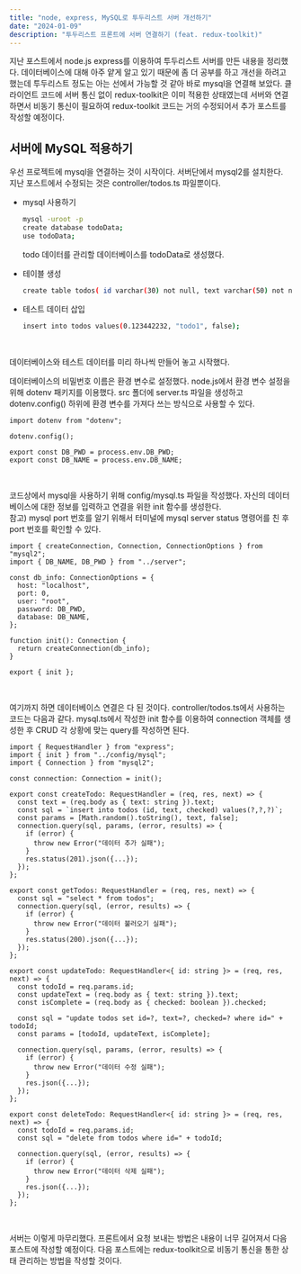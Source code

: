```yaml
---
title: "node, express, MySQL로 투두리스트 서버 개선하기"
date: "2024-01-09"
description: "투두리스트 프론트에 서버 연결하기 (feat. redux-toolkit)"
---
```


지난 포스트에서 node.js express를 이용하여 투두리스트 서버를 만든 내용을 정리했다. 데이터베이스에 대해 아주 얕게 알고 있기 때문에 좀 더 공부를 하고 개선을 하려고 했는데 투두리스트 정도는 아는 선에서 가능할 것 같아 바로 mysql을 연결해 보았다.
클라이언트 코드에 서버 통신 없이 redux-toolkit은 이미 적용한 상태였는데 서버와 연결하면서 비동기 통신이 필요하여 redux-toolkit 코드는 거의 수정되어서 추가 포스트를 작성할 예정이다.
&nbsp;

## 서버에 MySQL 적용하기

우선 프로젝트에 mysql을 연결하는 것이 시작이다. 서버단에서 mysql2를 설치한다. 지난 포스트에서 수정되는 것은 controller/todos.ts 파일뿐이다.

- mysql 사용하기

  ```bash
  mysql -uroot -p
  create database todoData;
  use todoData;
  ```

  todo 데이터를 관리할 데이터베이스를 todoData로 생성했다.

- 테이블 생성

  ```bash
  create table todos( id varchar(30) not null, text varchar(50) not null, checked bool );
  ```

- 테스트 데이터 삽입

  ```bash
  insert into todos values(0.123442232, "todo1", false);
  ```

  &nbsp;

데이터베이스와 테스트 데이터를 미리 하나씩 만들어 놓고 시작했다.
&nbsp;

데이터베이스의 비밀번호 이름은 환경 변수로 설정했다. node.js에서 환경 변수 설정을 위해 dotenv 패키지를 이용했다. src 폴더에 server.ts 파일을 생성하고 dotenv.config() 하위에 환경 변수를 가져다 쓰는 방식으로 사용할 수 있다.

```tsx
import dotenv from "dotenv";

dotenv.config();

export const DB_PWD = process.env.DB_PWD;
export const DB_NAME = process.env.DB_NAME;
```

&nbsp;

코드상에서 mysql을 사용하기 위해 config/mysql.ts 파일을 작성했다. 자신의 데이터베이스에 대한 정보를 입력하고 연결을 위한 init 함수를 생성한다.  
참고) mysql port 번호를 알기 위해서 터미널에 mysql server status 명령어를 친 후 port 번호를 확인할 수 있다.

```tsx
import { createConnection, Connection, ConnectionOptions } from "mysql2";
import { DB_NAME, DB_PWD } from "../server";

const db_info: ConnectionOptions = {
  host: "localhost",
  port: 0,
  user: "root",
  password: DB_PWD,
  database: DB_NAME,
};

function init(): Connection {
  return createConnection(db_info);
}

export { init };
```

&nbsp;

여기까지 하면 데이터베이스 연결은 다 된 것이다. controller/todos.ts에서 사용하는 코드는 다음과 같다. mysql.ts에서 작성한 init 함수를 이용하여 connection 객체를 생성한 후 CRUD 각 상황에 맞는 query를 작성하면 된다.

```tsx
import { RequestHandler } from "express";
import { init } from "../config/mysql";
import { Connection } from "mysql2";

const connection: Connection = init();

export const createTodo: RequestHandler = (req, res, next) => {
  const text = (req.body as { text: string }).text;
  const sql = `insert into todos (id, text, checked) values(?,?,?)`;
  const params = [Math.random().toString(), text, false];
  connection.query(sql, params, (error, results) => {
    if (error) {
      throw new Error("데이터 추가 실패");
    }
    res.status(201).json({...});
  });
};

export const getTodos: RequestHandler = (req, res, next) => {
  const sql = "select * from todos";
  connection.query(sql, (error, results) => {
    if (error) {
      throw new Error("데이터 불러오기 실패");
    }
    res.status(200).json({...});
  });
};

export const updateTodo: RequestHandler<{ id: string }> = (req, res, next) => {
  const todoId = req.params.id;
  const updateText = (req.body as { text: string }).text;
  const isComplete = (req.body as { checked: boolean }).checked;

  const sql = "update todos set id=?, text=?, checked=? where id=" + todoId;
  const params = [todoId, updateText, isComplete];

  connection.query(sql, params, (error, results) => {
    if (error) {
      throw new Error("데이터 수정 실패");
    }
    res.json({...});
  });
};

export const deleteTodo: RequestHandler<{ id: string }> = (req, res, next) => {
  const todoId = req.params.id;
  const sql = "delete from todos where id=" + todoId;

  connection.query(sql, (error, results) => {
    if (error) {
      throw new Error("데이터 삭제 실패");
    }
    res.json({...});
  });
};
```

&nbsp;

서버는 이렇게 마무리했다. 프론트에서 요청 보내는 방법은 내용이 너무 길어져서 다음 포스트에 작성할 예정이다.
다음 포스트에는 redux-toolkit으로 비동기 통신을 통한 상태 관리하는 방법을 작성할 것이다.
